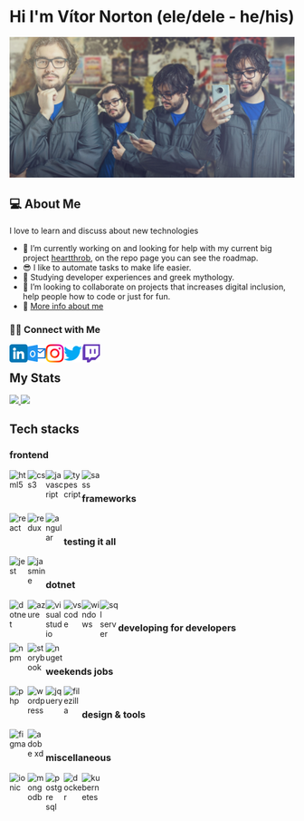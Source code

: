 # Hi I'm Vítor Norton (ele/dele - he/his)

<img src='./img/vitor.jpg' />

## 💻 About Me 

I love to learn and discuss about new technologies
- 🤔 I’m currently working on and looking for help with my current big project [heartthrob](https://github.com/vtnorton/heartthrob), on the repo page you can see the roadmap.
- 😎 I like to automate tasks to make life easier.
- 📖 Studying developer experiences and greek mythology.
- 👯 I’m looking to collaborate on projects that increases digital inclusion, help people how to code or just for fun.
- 🚀 <a href="https://vtnorton.com" >More info about me</a>

###  🤝🏻 Connect with Me

<a href="https://www.linkedin.com/in/vtnorton/"/>
  <img align="left" alt="LinkedIn" width="32px" src="./img/linkedin.png">
</a>
<a href="mailto:vitor@vtnorton.com">
  <img align="left" alt="E-mail" width="32px" src="./img/outlook.png"/>
</a>
<a href="https://www.instagram.com/vt_norton">
  <img align="left" alt="Instagram" width="32px" src="./img/instagram.png"/>
</a>
<a href="https://www.twitter.com/vt_norton">
  <img align="left" alt="Twitter" width="32px" src="./img/twitter.png"/>
</a>
<a href="https://www.twitch.tv/vt_norton">
  <img align="left" alt="Twitch" width="32px" src="./img/twitch.png"/>
</a>
<br />

## My Stats

<a href="https://github.com/vtnorton">
  <img height="180em" src="https://github-readme-stats.vercel.app/api?username=vtnorton&show_icons=true&theme=dark" />
  <img height="180em" src="https://github-readme-stats-eight-theta.vercel.app/api/top-langs/?username=vtnorton&theme=dark&layout=compact" />
</a>

## Tech stacks

### frontend

<img align="left" width="32px" alt="html5" src="https://cdn.jsdelivr.net/gh/devicons/devicon/icons/html5/html5-original.svg" />
<img align="left" width="32px" alt="css3" src="https://cdn.jsdelivr.net/gh/devicons/devicon/icons/css3/css3-original.svg" />
<img align="left" width="32px" alt="javascript" src="https://cdn.jsdelivr.net/gh/devicons/devicon/icons/javascript/javascript-original.svg" />
<img align="left" width="32px" alt="typescript" src="https://cdn.jsdelivr.net/gh/devicons/devicon/icons/typescript/typescript-original.svg" />
<img align="left" width="32px" alt="sass" src="https://cdn.jsdelivr.net/gh/devicons/devicon/icons/sass/sass-original.svg" />
<br />

### frameworks
<img align="left" width="32px" alt="react" src="https://cdn.jsdelivr.net/gh/devicons/devicon/icons/react/react-original.svg" />
<img align="left" width="32px" alt="redux" src="https://cdn.jsdelivr.net/gh/devicons/devicon/icons/redux/redux-original.svg" />
<img align="left" width="32px" alt="angular" src="https://cdn.jsdelivr.net/gh/devicons/devicon/icons/angularjs/angularjs-original.svg" />
<br />

### testing it all
<img align="left" width="32px" alt="jest" src="https://cdn.jsdelivr.net/gh/devicons/devicon/icons/jest/jest-plain.svg" />
<img align="left" width="32px" alt="jasmine" src="https://cdn.jsdelivr.net/gh/devicons/devicon/icons/jasmine/jasmine-plain.svg" />
<br />

### dotnet
<img align="left" width="32px" alt="dotnet" src="https://cdn.jsdelivr.net/gh/devicons/devicon/icons/dotnetcore/dotnetcore-original.svg" />
<img align="left" width="32px" alt="azure" src="https://cdn.jsdelivr.net/gh/devicons/devicon/icons/azure/azure-original.svg" />
<img align="left" width="32px" alt="visualstudio" src="https://cdn.jsdelivr.net/gh/devicons/devicon/icons/visualstudio/visualstudio-plain.svg" />
<img align="left" width="32px" alt="vscode" src="https://cdn.jsdelivr.net/gh/devicons/devicon/icons/vscode/vscode-original.svg" />
<img align="left" width="32px" alt="windows" src="https://cdn.jsdelivr.net/gh/devicons/devicon/icons/windows8/windows8-original.svg" />
<img align="left" width="32px" alt="sql server" src="https://cdn.jsdelivr.net/gh/devicons/devicon/icons/microsoftsqlserver/microsoftsqlserver-plain.svg" />
<br />


### developing for developers
<img align="left" width="32px" alt="npm" src="https://cdn.jsdelivr.net/gh/devicons/devicon/icons/npm/npm-original-wordmark.svg" />
<img align="left" width="32px" alt="storybook" src="https://cdn.jsdelivr.net/gh/devicons/devicon/icons/storybook/storybook-original.svg" />
<img align="left" width="32px" alt="nuget" src="https://cdn.jsdelivr.net/gh/devicons/devicon/icons/nuget/nuget-original.svg" />
<br />

### weekends jobs
<img align="left" width="32px" alt="php" src="https://cdn.jsdelivr.net/gh/devicons/devicon/icons/php/php-original.svg" />
<img align="left" width="32px" alt="wordpress" src="https://cdn.jsdelivr.net/gh/devicons/devicon/icons/wordpress/wordpress-original.svg" />
<img align="left" width="32px" alt="jquery" src="https://cdn.jsdelivr.net/gh/devicons/devicon/icons/jquery/jquery-original-wordmark.svg" />
<img align="left" width="32px" alt="filezilla" src="https://cdn.jsdelivr.net/gh/devicons/devicon/icons/filezilla/filezilla-plain.svg" />
<br />

### design & tools
<img align="left" width="32px" alt="figma" src="https://cdn.jsdelivr.net/gh/devicons/devicon/icons/figma/figma-original.svg" />
<img align="left" width="32px" alt="adobe xd" src="https://cdn.jsdelivr.net/gh/devicons/devicon/icons/xd/xd-line.svg" />
<br />

### miscellaneous
<img align="left" width="32px" alt="ionic" src="https://cdn.jsdelivr.net/gh/devicons/devicon/icons/ionic/ionic-original.svg" />
<img align="left" width="32px" alt="mongodb" src="https://cdn.jsdelivr.net/gh/devicons/devicon/icons/mongodb/mongodb-original.svg" />
<img align="left" width="32px" alt="postgre sql" src="https://cdn.jsdelivr.net/gh/devicons/devicon/icons/postgresql/postgresql-original.svg" />
<img align="left" width="32px" alt="docker" src="https://cdn.jsdelivr.net/gh/devicons/devicon/icons/docker/docker-original.svg" />
<img align="left" width="32px" alt="kubernetes" src="https://cdn.jsdelivr.net/gh/devicons/devicon/icons/kubernetes/kubernetes-plain.svg" />
<br />
